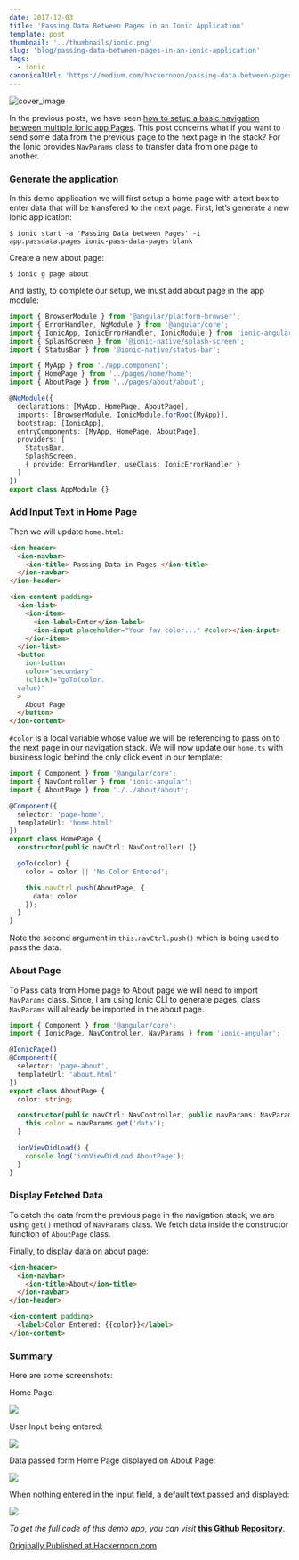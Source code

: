 ```yaml
---
date: 2017-12-03
title: 'Passing Data Between Pages in an Ionic Application'
template: post
thumbnail: '../thumbnails/ionic.png'
slug: 'blog/passing-data-between-pages-in-an-ionic-application'
tags:
  - ionic
canonicalUrl: 'https://medium.com/hackernoon/passing-data-between-pages-in-an-ionic-application-129b387c93b8'
---
```


![cover_image](https://miro.medium.com/max/2400/0*aysgAriQg5itBTeo.jpg)

In the previous posts, we have seen [how to setup a basic navigation between multiple Ionic app Pages](https://hackernoon.com/https-medium-com-amanhimself-basic-navigation-in-ionic-applications-ecb199cdf15b). This post concerns what if you want to send some data from the previous page to the next page in the stack? For the Ionic provides `NavParams` class to transfer data from one page to another.

### Generate the application

In this demo application we will first setup a home page with a text box to enter data that will be transfered to the next page. First, let’s generate a new Ionic application:

```shell
$ ionic start -a 'Passing Data between Pages' -i
app.passdata.pages ionic-pass-data-pages blank
```

Create a new about page:

```shell
$ ionic g page about
```

And lastly, to complete our setup, we must add about page in the app module:

```ts
import { BrowserModule } from '@angular/platform-browser';
import { ErrorHandler, NgModule } from '@angular/core';
import { IonicApp, IonicErrorHandler, IonicModule } from 'ionic-angular';
import { SplashScreen } from '@ionic-native/splash-screen';
import { StatusBar } from '@ionic-native/status-bar';

import { MyApp } from './app.component';
import { HomePage } from '../pages/home/home';
import { AboutPage } from '../pages/about/about';

@NgModule({
  declarations: [MyApp, HomePage, AboutPage],
  imports: [BrowserModule, IonicModule.forRoot(MyApp)],
  bootstrap: [IonicApp],
  entryComponents: [MyApp, HomePage, AboutPage],
  providers: [
    StatusBar,
    SplashScreen,
    { provide: ErrorHandler, useClass: IonicErrorHandler }
  ]
})
export class AppModule {}
```

### Add Input Text in Home Page

Then we will update `home.html`:

```html
<ion-header>
  <ion-navbar>
    <ion-title> Passing Data in Pages </ion-title>
  </ion-navbar>
</ion-header>

<ion-content padding>
  <ion-list>
    <ion-item>
      <ion-label>Enter</ion-label>
      <ion-input placeholder="Your fav color..." #color></ion-input>
    </ion-item>
  </ion-list>
  <button
    ion-button
    color="secondary"
    (click)="goTo(color.
  value)"
  >
    About Page
  </button>
</ion-content>
```

`#color` is a local variable whose value we will be referencing to pass on to the next page in our navigation stack. We will now update our `home.ts` with business logic behind the only click event in our template:

```ts
import { Component } from '@angular/core';
import { NavController } from 'ionic-angular';
import { AboutPage } from './../about/about';

@Component({
  selector: 'page-home',
  templateUrl: 'home.html'
})
export class HomePage {
  constructor(public navCtrl: NavController) {}

  goTo(color) {
    color = color || 'No Color Entered';

    this.navCtrl.push(AboutPage, {
      data: color
    });
  }
}
```

Note the second argument in `this.navCtrl.push()` which is being used to pass the data.

### About Page

To Pass data from Home page to About page we will need to import `NavParams` class. Since, I am using Ionic CLI to generate pages, class `NavParams` will already be imported in the about page.

```ts
import { Component } from '@angular/core';
import { IonicPage, NavController, NavParams } from 'ionic-angular';

@IonicPage()
@Component({
  selector: 'page-about',
  templateUrl: 'about.html'
})
export class AboutPage {
  color: string;

  constructor(public navCtrl: NavController, public navParams: NavParams) {
    this.color = navParams.get('data');
  }

  ionViewDidLoad() {
    console.log('ionViewDidLoad AboutPage');
  }
}
```

### Display Fetched Data

To catch the data from the previous page in the navigation stack, we are using `get()` method of `NavParams` class. We fetch data inside the constructor function of `AboutPage` class.

Finally, to display data on about page:

```html
<ion-header>
  <ion-navbar>
    <ion-title>About</ion-title>
  </ion-navbar>
</ion-header>

<ion-content padding>
  <label>Color Entered: {{color}}</label>
</ion-content>
```

### Summary

Here are some screenshots:

Home Page:

![](https://cdn-images-1.medium.com/max/800/0*eftZuH7QmZQqs4-Y.png)

User Input being entered:

![](https://cdn-images-1.medium.com/max/800/0*g25oMDTJV3TS7mTB.png)

Data passed form Home Page displayed on About Page:

![](https://cdn-images-1.medium.com/max/800/0*ay_xx0zGGCDDuXXY.png)

When nothing entered in the input field, a default text passed and displayed:

![](https://cdn-images-1.medium.com/max/800/0*5lhp42R9R5pQVjSi.png)

_To get the full code of this demo app, you can visit_ [**this Github Repository**](https://github.com/amandeepmittal/ionic-pass-data-pages).

[Originally Published at Hackernoon.com](https://medium.com/hackernoon/passing-data-between-pages-in-an-ionic-application-129b387c93b8)

